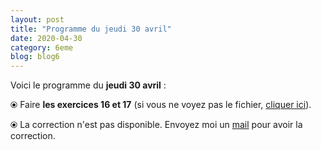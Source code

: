 ```yaml
---
layout: post
title: "Programme du jeudi 30 avril"
date: 2020-04-30
category: 6eme
blog: blog6
---
```


Voici le programme du <b>jeudi 30 avril</b> :

⦿ Faire <strong>les exercices 16 et 17</strong> (si vous ne voyez pas le fichier, <a href="/exercices/6eme/6eme_exercices_jeudi_30_avril_2020.pdf">cliquer ici</a>).

<object data="/exercices/6eme/6eme_exercices_jeudi_30_avril_2020.pdf" width="100%" height="500" type='application/pdf'></object>

⦿ La correction n'est pas disponible. Envoyez moi un <a href="mailto:benjamindang2015@gmail.com">mail</a> pour avoir la correction.
